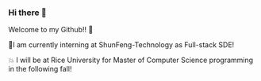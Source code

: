 ### Hi there 👋

Welcome to my Github!! 	:star_struck:

🔭I am currently interning at ShunFeng-Technology as Full-stack SDE! 

:boom: I will be at Rice University for Master of Computer Science programming in the following fall! 






<!--
**RRQLiu/RRQLiu** is a ✨ _special_ ✨ repository because its `README.md` (this file) appears on your GitHub profile.

Here are some ideas to get you started:

- 🔭 I’m currently working on ...
- 🌱 I’m currently learning ...
- 👯 I’m looking to collaborate on ...
- 🤔 I’m looking for help with ...
- 💬 Ask me about ...
- 📫 How to reach me: ...
- 😄 Pronouns: ...
- ⚡ Fun fact: ...
-->
